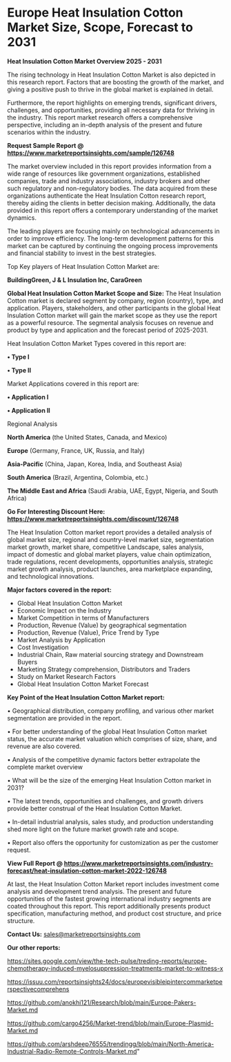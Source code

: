 # Europe Heat Insulation Cotton Market Size, Scope, Forecast to 2031

<Strong> Heat Insulation Cotton Market Overview 2025 - 2031</strong>

The rising technology in Heat Insulation Cotton Market is also depicted in this research report. Factors that are boosting the growth of the market, and giving a positive push to thrive in the global market is explained in detail.

Furthermore, the report highlights on emerging trends, significant drivers, challenges, and opportunities, providing all necessary data for thriving in the industry. This report market research offers a comprehensive perspective, including an in-depth analysis of the present and future scenarios within the industry.

<strong>Request Sample Report @ <a href=https://www.marketreportsinsights.com/sample/126748>https://www.marketreportsinsights.com/sample/126748</a></strong>

The market overview included in this report provides information from a wide range of resources like government organizations, established companies, trade and industry associations, industry brokers and other such regulatory and non-regulatory bodies. The data acquired from these organizations authenticate the Heat Insulation Cotton research report, thereby aiding the clients in better decision making. Additionally, the data provided in this report offers a contemporary understanding of the market dynamics.

The leading players are focusing mainly on technological advancements in order to improve efficiency. The long-term development patterns for this market can be captured by continuing the ongoing process improvements and financial stability to invest in the best strategies.

Top Key players of Heat Insulation Cotton Market are:

<strong>BuildingGreen, J & L Insulation Inc, CaraGreen</strong>

<strong><b>Global Heat Insulation Cotton Market Scope and Size:</b></strong>
The Heat Insulation Cotton market is declared segment by company, region (country), type, and application. Players, stakeholders, and other participants in the global Heat Insulation Cotton market will gain the market scope as they use the report as a powerful resource. The segmental analysis focuses on revenue and product by type and application and the forecast period of 2025-2031.

Heat Insulation Cotton Market Types covered in this report are:

<strong>• Type I

• Type II</strong>

Market Applications covered in this report are:

<strong>• Application I

• Application II</strong> 

Regional Analysis

<strong>North America</strong> (the United States, Canada, and Mexico)

<strong>Europe</strong> (Germany, France, UK, Russia, and Italy)

<strong>Asia-Pacific</strong> (China, Japan, Korea, India, and Southeast Asia)

<strong>South America</strong> (Brazil, Argentina, Colombia, etc.)

<strong>The Middle East and Africa</strong> (Saudi Arabia, UAE, Egypt, Nigeria, and South Africa)

<strong>Go For Interesting Discount Here: <a href=https://www.marketreportsinsights.com/discount/126748>https://www.marketreportsinsights.com/discount/126748</a></strong>

The Heat Insulation Cotton market report provides a detailed analysis of global market size, regional and country-level market size, segmentation market growth, market share, competitive Landscape, sales analysis, impact of domestic and global market players, value chain optimization, trade regulations, recent developments, opportunities analysis, strategic market growth analysis, product launches, area marketplace expanding, and technological innovations.

<strong><b>Major factors covered in the report:</b></strong>
<ul>
  <li>Global Heat Insulation Cotton Market </li>
  <li>Economic Impact on the Industry</li>
  <li>Market Competition in terms of Manufacturers</li>
  <li>Production, Revenue (Value) by geographical segmentation</li>
  <li>Production, Revenue (Value), Price Trend by Type</li>
  <li>Market Analysis by Application</li>
  <li>Cost Investigation</li>
  <li>Industrial Chain, Raw material sourcing strategy and Downstream Buyers</li>
  <li>Marketing Strategy comprehension, Distributors and Traders</li>
  <li>Study on Market Research Factors</li>
  <li>Global Heat Insulation Cotton Market Forecast</li>
</ul>

<strong><b>Key Point of the Heat Insulation Cotton Market report:</b></strong>

• Geographical distribution, company profiling, and various other market segmentation are provided in the report.

• For better understanding of the global Heat Insulation Cotton market status, the accurate market valuation which comprises of size, share, and revenue are also covered.

• Analysis of the competitive dynamic factors better extrapolate the complete market overview

• What will be the size of the emerging Heat Insulation Cotton market in 2031?

• The latest trends, opportunities and challenges, and growth drivers provide better construal of the Heat Insulation Cotton Market.

• In-detail industrial analysis, sales study, and production understanding shed more light on the future market growth rate and scope.

• Report also offers the opportunity for customization as per the customer request.

<strong><b>View Full Report @ <a href=https://www.marketreportsinsights.com/industry-forecast/heat-insulation-cotton-market-2022-126748>https://www.marketreportsinsights.com/industry-forecast/heat-insulation-cotton-market-2022-126748</a></b></strong>


At last, the Heat Insulation Cotton Market report includes investment come analysis and development trend analysis. The present and future opportunities of the fastest growing international industry segments are coated throughout this report. This report additionally presents product specification, manufacturing method, and product cost structure, and price structure.

<strong>Contact Us:</strong>
sales@marketreportsinsights.com

<strong>Our other reports:</strong>

<a href=https://sites.google.com/view/the-tech-pulse/treding-reports/europe-chemotherapy-induced-myelosuppression-treatments-market-to-witness-x>https://sites.google.com/view/the-tech-pulse/treding-reports/europe-chemotherapy-induced-myelosuppression-treatments-market-to-witness-x</a>

<a href=https://issuu.com/reportsinsights24/docs/europevisibleipintercommarketperspectivecomprehens>https://issuu.com/reportsinsights24/docs/europevisibleipintercommarketperspectivecomprehens</a>

<a href=https://github.com/anokhi121/Research/blob/main/Europe-Pakers-Market.md>https://github.com/anokhi121/Research/blob/main/Europe-Pakers-Market.md</a>

<a href=https://github.com/cargo4256/Market-trend/blob/main/Europe-Plasmid-Market.md>https://github.com/cargo4256/Market-trend/blob/main/Europe-Plasmid-Market.md</a>

<a href=https://github.com/arshdeep76555/trendingg/blob/main/North-America-Industrial-Radio-Remote-Controls-Market.md>https://github.com/arshdeep76555/trendingg/blob/main/North-America-Industrial-Radio-Remote-Controls-Market.md</a>"
